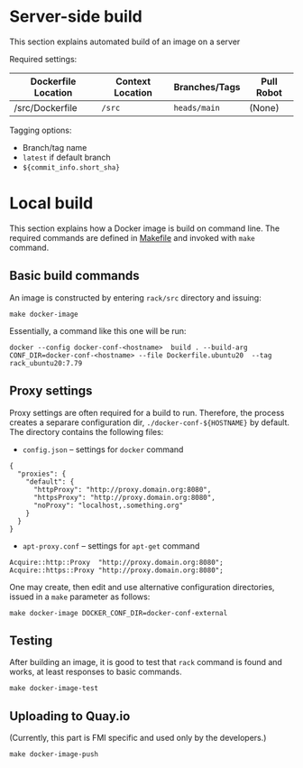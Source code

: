 


# Server-side build 

This section explains automated build of an image on a server

Required settings:

| Dockerfile Location | Context Location | Branches/Tags  | Pull Robot |
| ------------------- | ---------------- | -------------  | ---------- |
| /src/Dockerfile     | `/src`           | `heads/main`   | (None)     |


Tagging options:
- Branch/tag name
- `latest` if default branch
- `${commit_info.short_sha}`

 
# Local build

This section explains how a Docker image is build on command line.
The required commands are defined in [Makefile](Makefile) and invoked with `make` command.

## Basic build commands

An image is constructed by entering `rack/src` directory and issuing:

```
make docker-image
```

Essentially, a command like this one will be run:
```
docker --config docker-conf-<hostname>  build . --build-arg CONF_DIR=docker-conf-<hostname> --file Dockerfile.ubuntu20  --tag rack_ubuntu20:7.79
```



## Proxy settings

Proxy settings are often required for a build to run. Therefore, the process creates a
separare configuration dir, `./docker-conf-${HOSTNAME}` by default.
The directory contains the following files:

* `config.json` – settings for `docker` command
```
{
  "proxies": {
    "default": {
      "httpProxy": "http://proxy.domain.org:8080",
      "httpsProxy": "http://proxy.domain.org:8080",
      "noProxy": "localhost,.something.org"
    }
  }
}
```

* `apt-proxy.conf` – settings for `apt-get` command
```
Acquire::http::Proxy  "http://proxy.domain.org:8080";
Acquire::https::Proxy "http://proxy.domain.org:8080";
```

One may create, then edit and use alternative configuration directories, issued in a `make` parameter as follows:

```
make docker-image DOCKER_CONF_DIR=docker-conf-external
```

## Testing 

After building an image, it is good to test that `rack` command is found and works, at least responses to basic commands.
```
make docker-image-test
```

## Uploading to Quay.io 

(Currently, this part is FMI specific and used only by the developers.)
```
make docker-image-push
```


